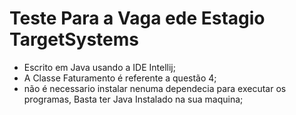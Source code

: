 # Teste Para a  Vaga ede Estagio TargetSystems
* Escrito em Java usando a IDE Intellij;
* A Classe Faturamento é referente a questão 4;
* não é necessario instalar nenuma dependecia para executar os programas,
 Basta ter Java Instalado na sua maquina;
